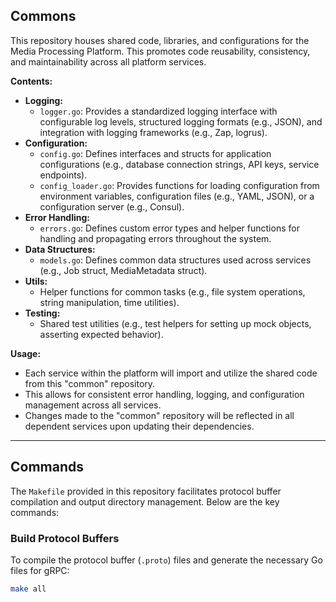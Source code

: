 ## Commons

This repository houses shared code, libraries, and configurations for the Media Processing Platform. This promotes code reusability, consistency, and maintainability across all platform services.

**Contents:**

* **Logging:**
    * `logger.go`: Provides a standardized logging interface with configurable log levels, structured logging formats (e.g., JSON), and integration with logging frameworks (e.g., Zap, logrus).
* **Configuration:**
    * `config.go`: Defines interfaces and structs for application configurations (e.g., database connection strings, API keys, service endpoints).
    * `config_loader.go`: Provides functions for loading configuration from environment variables, configuration files (e.g., YAML, JSON), or a configuration server (e.g., Consul).
* **Error Handling:**
    * `errors.go`: Defines custom error types and helper functions for handling and propagating errors throughout the system.
* **Data Structures:**
    * `models.go`: Defines common data structures used across services (e.g., Job struct, MediaMetadata struct).
* **Utils:**
    * Helper functions for common tasks (e.g., file system operations, string manipulation, time utilities).
* **Testing:**
    * Shared test utilities (e.g., test helpers for setting up mock objects, asserting expected behavior).

**Usage:**

* Each service within the platform will import and utilize the shared code from this "common" repository.
* This allows for consistent error handling, logging, and configuration management across all services.
* Changes made to the "common" repository will be reflected in all dependent services upon updating their dependencies.

---

## Commands

The `Makefile` provided in this repository facilitates protocol buffer compilation and output directory management. Below are the key commands:

### Build Protocol Buffers
To compile the protocol buffer (`.proto`) files and generate the necessary Go files for gRPC:

```bash
make all
